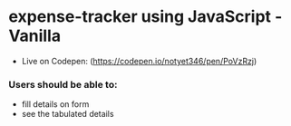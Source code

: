 # expense-tracker using JavaScript - Vanilla

- Live on Codepen: (https://codepen.io/notyet346/pen/PoVzRzj)

### Users should be able to:

- fill details on form 
- see the tabulated details
